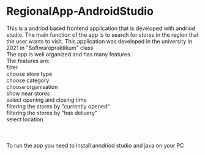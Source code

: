 # RegionalApp-AndroidStudio

This  is a andriod based frontend application that is developed with andriod studio. The main function of the app is to search for stores in the region that the user wants to visit. This application was developed in the university  in 2021 in  "Softwarepraktikum" class <br />
The app is well organized and  has many features. <br />
The features are:<br />
filter<br />
choose store type<br />
choose category<br />
choose organisation <br />
show near stores<br />
select opening and closing time<br />
filtering the stores by "currently opened"<br />
filtering the stores by "has delivery"<br />
select location<br />
<br />
<br />
<br />
To run the app you need to install anndriod studio and java on your PC

